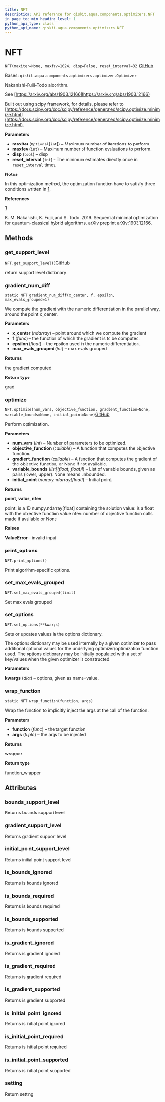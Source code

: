 ```yaml
---
title: NFT
description: API reference for qiskit.aqua.components.optimizers.NFT
in_page_toc_min_heading_level: 1
python_api_type: class
python_api_name: qiskit.aqua.components.optimizers.NFT
---
```


# NFT

<span id="qiskit.aqua.components.optimizers.NFT" />

`NFT(maxiter=None, maxfev=1024, disp=False, reset_interval=32)`[GitHub](https://github.com/qiskit-community/qiskit-aqua/tree/stable/0.9/qiskit/aqua/components/optimizers/nft.py "view source code")

Bases: `qiskit.aqua.components.optimizers.optimizer.Optimizer`

Nakanishi-Fujii-Todo algorithm.

See [https://arxiv.org/abs/1903.12166](https://arxiv.org/abs/1903.12166)

Built out using scipy framework, for details, please refer to [https://docs.scipy.org/doc/scipy/reference/generated/scipy.optimize.minimize.html](https://docs.scipy.org/doc/scipy/reference/generated/scipy.optimize.minimize.html).

**Parameters**

*   **maxiter** (`Optional`\[`int`]) – Maximum number of iterations to perform.
*   **maxfev** (`int`) – Maximum number of function evaluations to perform.
*   **disp** (`bool`) – disp
*   **reset\_interval** (`int`) – The minimum estimates directly once in `reset_interval` times.

**Notes**

In this optimization method, the optimization function have to satisfy three conditions written in [1](#id2).

**References**

**[1](#id1)**

K. M. Nakanishi, K. Fujii, and S. Todo. 2019. Sequential minimal optimization for quantum-classical hybrid algorithms. arXiv preprint arXiv:1903.12166.

## Methods

### get\_support\_level

<span id="qiskit.aqua.components.optimizers.NFT.get_support_level" />

`NFT.get_support_level()`[GitHub](https://github.com/qiskit-community/qiskit-aqua/tree/stable/0.9/qiskit/aqua/components/optimizers/nft.py "view source code")

return support level dictionary

### gradient\_num\_diff

<span id="qiskit.aqua.components.optimizers.NFT.gradient_num_diff" />

`static NFT.gradient_num_diff(x_center, f, epsilon, max_evals_grouped=1)`

We compute the gradient with the numeric differentiation in the parallel way, around the point x\_center.

**Parameters**

*   **x\_center** (*ndarray*) – point around which we compute the gradient
*   **f** (*func*) – the function of which the gradient is to be computed.
*   **epsilon** (*float*) – the epsilon used in the numeric differentiation.
*   **max\_evals\_grouped** (*int*) – max evals grouped

**Returns**

the gradient computed

**Return type**

grad

### optimize

<span id="qiskit.aqua.components.optimizers.NFT.optimize" />

`NFT.optimize(num_vars, objective_function, gradient_function=None, variable_bounds=None, initial_point=None)`[GitHub](https://github.com/qiskit-community/qiskit-aqua/tree/stable/0.9/qiskit/aqua/components/optimizers/nft.py "view source code")

Perform optimization.

**Parameters**

*   **num\_vars** (*int*) – Number of parameters to be optimized.
*   **objective\_function** (*callable*) – A function that computes the objective function.
*   **gradient\_function** (*callable*) – A function that computes the gradient of the objective function, or None if not available.
*   **variable\_bounds** (*list\[(float, float)]*) – List of variable bounds, given as pairs (lower, upper). None means unbounded.
*   **initial\_point** (*numpy.ndarray\[float]*) – Initial point.

**Returns**

**point, value, nfev**

point: is a 1D numpy.ndarray\[float] containing the solution value: is a float with the objective function value nfev: number of objective function calls made if available or None

**Raises**

**ValueError** – invalid input

### print\_options

<span id="qiskit.aqua.components.optimizers.NFT.print_options" />

`NFT.print_options()`

Print algorithm-specific options.

### set\_max\_evals\_grouped

<span id="qiskit.aqua.components.optimizers.NFT.set_max_evals_grouped" />

`NFT.set_max_evals_grouped(limit)`

Set max evals grouped

### set\_options

<span id="qiskit.aqua.components.optimizers.NFT.set_options" />

`NFT.set_options(**kwargs)`

Sets or updates values in the options dictionary.

The options dictionary may be used internally by a given optimizer to pass additional optional values for the underlying optimizer/optimization function used. The options dictionary may be initially populated with a set of key/values when the given optimizer is constructed.

**Parameters**

**kwargs** (*dict*) – options, given as name=value.

### wrap\_function

<span id="qiskit.aqua.components.optimizers.NFT.wrap_function" />

`static NFT.wrap_function(function, args)`

Wrap the function to implicitly inject the args at the call of the function.

**Parameters**

*   **function** (*func*) – the target function
*   **args** (*tuple*) – the args to be injected

**Returns**

wrapper

**Return type**

function\_wrapper

## Attributes

<span id="qiskit.aqua.components.optimizers.NFT.bounds_support_level" />

### bounds\_support\_level

Returns bounds support level

<span id="qiskit.aqua.components.optimizers.NFT.gradient_support_level" />

### gradient\_support\_level

Returns gradient support level

<span id="qiskit.aqua.components.optimizers.NFT.initial_point_support_level" />

### initial\_point\_support\_level

Returns initial point support level

<span id="qiskit.aqua.components.optimizers.NFT.is_bounds_ignored" />

### is\_bounds\_ignored

Returns is bounds ignored

<span id="qiskit.aqua.components.optimizers.NFT.is_bounds_required" />

### is\_bounds\_required

Returns is bounds required

<span id="qiskit.aqua.components.optimizers.NFT.is_bounds_supported" />

### is\_bounds\_supported

Returns is bounds supported

<span id="qiskit.aqua.components.optimizers.NFT.is_gradient_ignored" />

### is\_gradient\_ignored

Returns is gradient ignored

<span id="qiskit.aqua.components.optimizers.NFT.is_gradient_required" />

### is\_gradient\_required

Returns is gradient required

<span id="qiskit.aqua.components.optimizers.NFT.is_gradient_supported" />

### is\_gradient\_supported

Returns is gradient supported

<span id="qiskit.aqua.components.optimizers.NFT.is_initial_point_ignored" />

### is\_initial\_point\_ignored

Returns is initial point ignored

<span id="qiskit.aqua.components.optimizers.NFT.is_initial_point_required" />

### is\_initial\_point\_required

Returns is initial point required

<span id="qiskit.aqua.components.optimizers.NFT.is_initial_point_supported" />

### is\_initial\_point\_supported

Returns is initial point supported

<span id="qiskit.aqua.components.optimizers.NFT.setting" />

### setting

Return setting

